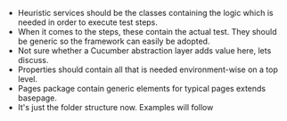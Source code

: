 - Heuristic services should be the classes containing the logic which is needed in order to execute test steps. 
- When it comes to the steps, these contain the actual test. They should be generic so the framework can easily be adopted.
- Not sure whether a Cucumber abstraction layer adds value here, lets discuss.
- Properties should contain all that is needed environment-wise on a top level.
- Pages package contain generic elements for typical pages extends basepage.
- It's just the folder structure now. Examples will follow